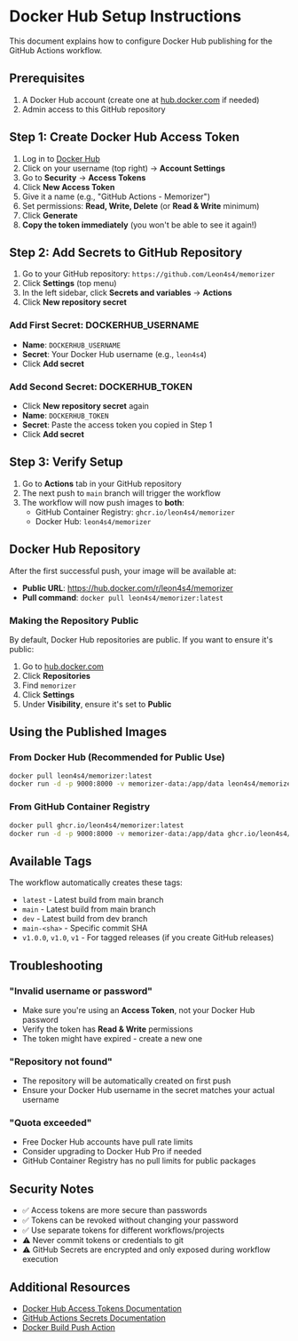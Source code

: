 # Docker Hub Setup Instructions

This document explains how to configure Docker Hub publishing for the GitHub Actions workflow.

## Prerequisites

1. A Docker Hub account (create one at [hub.docker.com](https://hub.docker.com) if needed)
2. Admin access to this GitHub repository

## Step 1: Create Docker Hub Access Token

1. Log in to [Docker Hub](https://hub.docker.com)
2. Click on your username (top right) → **Account Settings**
3. Go to **Security** → **Access Tokens**
4. Click **New Access Token**
5. Give it a name (e.g., "GitHub Actions - Memorizer")
6. Set permissions: **Read, Write, Delete** (or **Read & Write** minimum)
7. Click **Generate**
8. **Copy the token immediately** (you won't be able to see it again!)

## Step 2: Add Secrets to GitHub Repository

1. Go to your GitHub repository: `https://github.com/Leon4s4/memorizer`
2. Click **Settings** (top menu)
3. In the left sidebar, click **Secrets and variables** → **Actions**
4. Click **New repository secret**

### Add First Secret: DOCKERHUB_USERNAME
- **Name**: `DOCKERHUB_USERNAME`
- **Secret**: Your Docker Hub username (e.g., `leon4s4`)
- Click **Add secret**

### Add Second Secret: DOCKERHUB_TOKEN
- Click **New repository secret** again
- **Name**: `DOCKERHUB_TOKEN`
- **Secret**: Paste the access token you copied in Step 1
- Click **Add secret**

## Step 3: Verify Setup

1. Go to **Actions** tab in your GitHub repository
2. The next push to `main` branch will trigger the workflow
3. The workflow will now push images to **both**:
   - GitHub Container Registry: `ghcr.io/leon4s4/memorizer`
   - Docker Hub: `leon4s4/memorizer`

## Docker Hub Repository

After the first successful push, your image will be available at:
- **Public URL**: https://hub.docker.com/r/leon4s4/memorizer
- **Pull command**: `docker pull leon4s4/memorizer:latest`

### Making the Repository Public

By default, Docker Hub repositories are public. If you want to ensure it's public:

1. Go to [hub.docker.com](https://hub.docker.com)
2. Click **Repositories**
3. Find `memorizer`
4. Click **Settings**
5. Under **Visibility**, ensure it's set to **Public**

## Using the Published Images

### From Docker Hub (Recommended for Public Use)
```bash
docker pull leon4s4/memorizer:latest
docker run -d -p 9000:8000 -v memorizer-data:/app/data leon4s4/memorizer:latest
```

### From GitHub Container Registry
```bash
docker pull ghcr.io/leon4s4/memorizer:latest
docker run -d -p 9000:8000 -v memorizer-data:/app/data ghcr.io/leon4s4/memorizer:latest
```

## Available Tags

The workflow automatically creates these tags:
- `latest` - Latest build from main branch
- `main` - Latest build from main branch
- `dev` - Latest build from dev branch
- `main-<sha>` - Specific commit SHA
- `v1.0.0`, `v1.0`, `v1` - For tagged releases (if you create GitHub releases)

## Troubleshooting

### "Invalid username or password"
- Make sure you're using an **Access Token**, not your Docker Hub password
- Verify the token has **Read & Write** permissions
- The token might have expired - create a new one

### "Repository not found"
- The repository will be automatically created on first push
- Ensure your Docker Hub username in the secret matches your actual username

### "Quota exceeded"
- Free Docker Hub accounts have pull rate limits
- Consider upgrading to Docker Hub Pro if needed
- GitHub Container Registry has no pull limits for public packages

## Security Notes

- ✅ Access tokens are more secure than passwords
- ✅ Tokens can be revoked without changing your password
- ✅ Use separate tokens for different workflows/projects
- ⚠️ Never commit tokens or credentials to git
- ⚠️ GitHub Secrets are encrypted and only exposed during workflow execution

## Additional Resources

- [Docker Hub Access Tokens Documentation](https://docs.docker.com/docker-hub/access-tokens/)
- [GitHub Actions Secrets Documentation](https://docs.github.com/en/actions/security-guides/encrypted-secrets)
- [Docker Build Push Action](https://github.com/docker/build-push-action)
